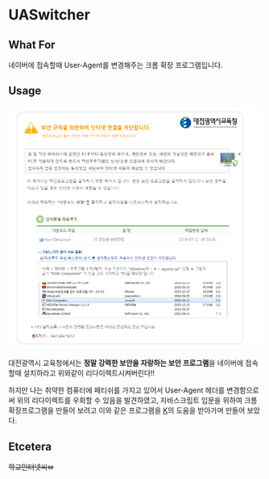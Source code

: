 # UASwitcher

## What For

네이버에 접속할때 User-Agent를 변경해주는 크롬 확장 프로그램입니다.

## Usage

![망할것](/Screenshot/fuckinghell.png)

대전광역시 교육청에서는 **정말 강력한 보안을 자랑하는 보안 프로그램**을 네이버에 접속할때 설치하라고 위와같이 리다이렉트시켜버린다!!

하지만 나는 취약한 컴퓨터에 페티쉬를 가지고 있어서 User-Agent 헤더를 변경함으로써 위의 리다이렉트를 우회할 수 있음을 발견하였고, 자바스크립트 입문을 위하여 크롬 확장프로그램을 만들어 보려고 이와 같은 프로그램을 [K](https://github.com/wlzla000)의 도움을 받아가며 만들어 보았다.

## Etcetera

~~학교인터넷씨ㅂ~~